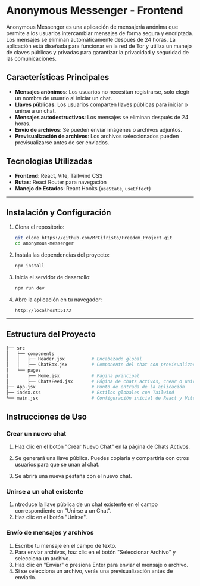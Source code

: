 # Anonymous Messenger - Frontend

Anonymous Messenger es una aplicación de mensajería anónima que permite a los usuarios intercambiar mensajes de forma segura y encriptada. Los mensajes se eliminan automáticamente después de 24 horas. La aplicación está diseñada para funcionar en la red de Tor y utiliza un manejo de claves públicas y privadas para garantizar la privacidad y seguridad de las comunicaciones.

## Características Principales

- **Mensajes anónimos**: Los usuarios no necesitan registrarse, solo elegir un nombre de usuario al iniciar un chat.
- **Llaves públicas**: Los usuarios comparten llaves públicas para iniciar o unirse a un chat.
- **Mensajes autodestructivos**: Los mensajes se eliminan después de 24 horas.
- **Envío de archivos**: Se pueden enviar imágenes o archivos adjuntos.
- **Previsualización de archivos**: Los archivos seleccionados pueden previsualizarse antes de ser enviados.

## Tecnologías Utilizadas

- **Frontend**: React, Vite, Tailwind CSS
- **Rutas**: React Router para navegación
- **Manejo de Estados**: React Hooks (`useState`, `useEffect`)

---

## Instalación y Configuración

1. Clona el repositorio:

    ```bash
    git clone https://github.com/MrCifristo/Freedom_Project.git
    cd anonymous-messenger
    ```

2. Instala las dependencias del proyecto:

    ```bash
    npm install
    ```

3. Inicia el servidor de desarrollo:

    ```bash
    npm run dev
    ```

4. Abre la aplicación en tu navegador:

    ```
    http://localhost:5173
    ```

---

## Estructura del Proyecto

```bash
├── src
│   ├── components
│   │   ├── Header.jsx          # Encabezado global
│   │   ├── ChatBox.jsx         # Componente del chat con previsualización de archivos y envío de mensajes
│   └── pages
│       ├── Home.jsx            # Página principal
│       ├── ChatsFeed.jsx       # Página de chats activos, crear o unirse a chats
├── App.jsx                     # Punto de entrada de la aplicación
├── index.css                   # Estilos globales con Tailwind
└── main.jsx                    # Configuración inicial de React y Vite

```
## Instrucciones de Uso

### Crear un nuevo chat
1. Haz clic en el botón "Crear Nuevo Chat" en la página de Chats Activos.

2. Se generará una llave pública. Puedes copiarla y compartirla con otros usuarios para que se unan al chat.

3. Se abrirá una nueva pestaña con el nuevo chat.

### Unirse a un chat existente
1. ntroduce la llave pública de un chat existente en el campo correspondiente en "Unirse a un Chat".
2. Haz clic en el botón "Unirse".
### Envío de mensajes y archivos
1. Escribe tu mensaje en el campo de texto.
2. Para enviar archivos, haz clic en el botón "Seleccionar Archivo" y selecciona un archivo.
3. Haz clic en "Enviar" o presiona Enter para enviar el mensaje o archivo.
4. Si se selecciona un archivo, verás una previsualización antes de enviarlo.

